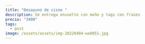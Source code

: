 ```yaml
---
title: "Desayuno de cisne "
description: Se entrega envuelto con moño y tags con frases
precio: "3400"
tags:
  - post
image: /assets/assets/img-20220404-wa0051.jpg
---
```

